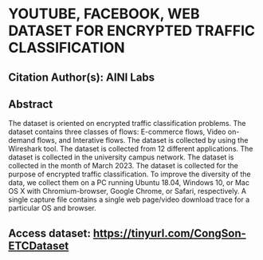 # YOUTUBE, FACEBOOK, WEB DATASET FOR ENCRYPTED TRAFFIC CLASSIFICATION
## Citation Author(s): AINI Labs
## Abstract
The dataset is oriented on encrypted traffic classification problems. The dataset contains three classes of flows: E-commerce flows, Video on-demand flows, and Interative flows. The dataset is collected by using the Wireshark tool. The dataset is collected from 12 different applications. The dataset is collected in the university campus network. The dataset is collected in the month of March 2023. The dataset is collected for the purpose of encrypted traffic classification. To improve the diversity of the data, we collect them on a PC running Ubuntu 18.04, Windows 10, or Mac OS X with Chromium-browser, Google Chrome, or Safari, respectively. A single capture file contains a single web page/video download trace for a particular OS and browser.
## Access dataset: https://tinyurl.com/CongSon-ETCDataset

